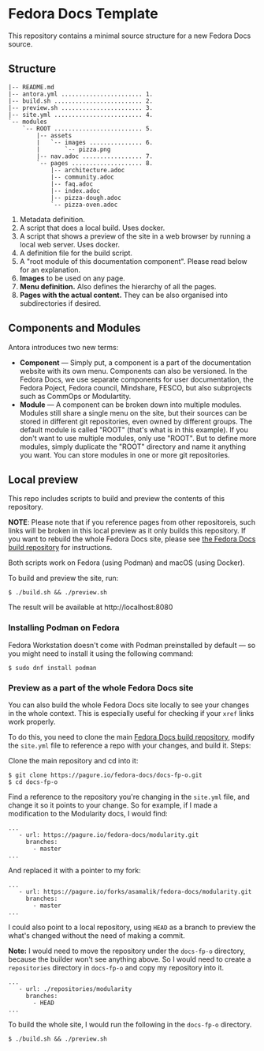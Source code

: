 # Fedora Docs Template

This repository contains a minimal source structure for a new Fedora Docs source.

## Structure

```
|-- README.md
|-- antora.yml ....................... 1.
|-- build.sh ......................... 2.
|-- preview.sh ....................... 3.
|-- site.yml ......................... 4.
`-- modules
    `-- ROOT ......................... 5.
        |-- assets
        |   `-- images ............... 6.
        |       `-- pizza.png
        |-- nav.adoc ................. 7.
        `-- pages .................... 8.
            |-- architecture.adoc
            |-- community.adoc
            |-- faq.adoc
            |-- index.adoc
            |-- pizza-dough.adoc
            `-- pizza-oven.adoc
```

1. Metadata definition.
2. A script that does a local build. Uses docker.
3. A script that shows a preview of the site in a web browser by running a local web server. Uses docker.
4. A definition file for the build script.
5. A "root module of this documentation component". Please read below for an explanation.
6. **Images** to be used on any page.
7. **Menu definition.** Also defines the hierarchy of all the pages.
8. **Pages with the actual content.** They can be also organised into subdirectories if desired.

## Components and Modules

Antora introduces two new terms:

* **Component** — Simply put, a component is a part of the documentation website with its own menu. Components can also be versioned. In the Fedora Docs, we use separate components for user documentation, the Fedora Poject, Fedora council, Mindshare, FESCO, but also subprojects such as CommOps or Modulartity.
* **Module** — A component can be broken down into multiple modules. Modules still share a single menu on the site, but their sources can be stored in different git repositories, even owned by different groups. The default module is called "ROOT" (that's what is in this example). If you don't want to use multiple modules, only use "ROOT". But to define more modules, simply duplicate the "ROOT" directory and name it anything you want. You can store modules in one or more git repositories.

## Local preview

This repo includes scripts to build and preview the contents of this repository.

**NOTE**: Please note that if you reference pages from other repositoreis, such links will be broken in this local preview as it only builds this repository. If you want to rebuild the whole Fedora Docs site, please see [the Fedora Docs build repository](https://pagure.io/fedora-docs/docs-fp-o/) for instructions.

Both scripts work on Fedora (using Podman) and macOS (using Docker).

To build and preview the site, run:

```
$ ./build.sh && ./preview.sh
```

The result will be available at http://localhost:8080

### Installing Podman on Fedora

Fedora Workstation doesn't come with Podman preinstalled by default — so you might need to install it using the following command:

```
$ sudo dnf install podman
```

### Preview as a part of the whole Fedora Docs site

You can also build the whole Fedora Docs site locally to see your changes in the whole context.
This is especially useful for checking if your `xref` links work properly.

To do this, you need to clone the main [Fedora Docs build repository](https://pagure.io/fedora-docs/docs-fp-o), modify the `site.yml` file to reference a repo with your changes, and build it.
Steps:

Clone the main repository and cd into it:

```
$ git clone https://pagure.io/fedora-docs/docs-fp-o.git
$ cd docs-fp-o
```

Find a reference to the repository you're changing in the `site.yml` file, and change it so it points to your change.
So for example, if I made a modification to the Modularity docs, I would find:

```
...
   - url: https://pagure.io/fedora-docs/modularity.git
     branches:
       - master
...
```

And replaced it with a pointer to my fork:
```
...
   - url: https://pagure.io/forks/asamalik/fedora-docs/modularity.git
     branches:
       - master
...
```

I could also point to a local repository, using `HEAD` as a branch to preview the what's changed without the need of making a commit.

**Note:** I would need to move the repository under the `docs-fp-o` directory, because the builder won't see anything above.
So I would need to create a `repositories` directory in `docs-fp-o` and copy my repository into it.

```
...
   - url: ./repositories/modularity
     branches:
       - HEAD
...
```

To build the whole site, I would run the following in the `docs-fp-o` directory.

```
$ ./build.sh && ./preview.sh
```

